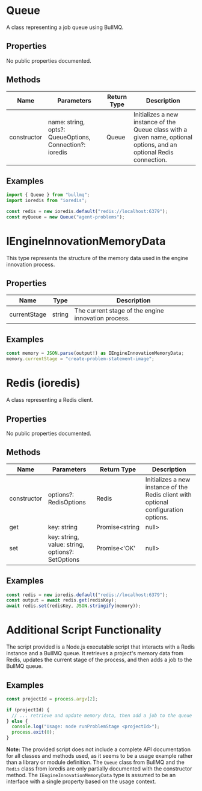 # Queue

A class representing a job queue using BullMQ.

## Properties

No public properties documented.

## Methods

| Name       | Parameters        | Return Type | Description                 |
|------------|-------------------|-------------|-----------------------------|
| constructor | name: string, opts?: QueueOptions, Connection?: ioredis | Queue | Initializes a new instance of the Queue class with a given name, optional options, and an optional Redis connection. |

## Examples

```typescript
import { Queue } from "bullmq";
import ioredis from "ioredis";

const redis = new ioredis.default("redis://localhost:6379");
const myQueue = new Queue("agent-problems");
```

# IEngineInnovationMemoryData

This type represents the structure of the memory data used in the engine innovation process.

## Properties

| Name          | Type   | Description               |
|---------------|--------|---------------------------|
| currentStage  | string | The current stage of the engine innovation process. |

## Examples

```typescript
const memory = JSON.parse(output!) as IEngineInnovationMemoryData;
memory.currentStage = "create-problem-statement-image";
```

# Redis (ioredis)

A class representing a Redis client.

## Properties

No public properties documented.

## Methods

| Name       | Parameters        | Return Type | Description                 |
|------------|-------------------|-------------|-----------------------------|
| constructor | options?: RedisOptions | Redis | Initializes a new instance of the Redis client with optional configuration options. |
| get        | key: string       | Promise<string | null> | Retrieves the value of a key from Redis. |
| set        | key: string, value: string, options?: SetOptions | Promise<'OK' | null> | Sets the value of a key in Redis with optional settings. |

## Examples

```typescript
const redis = new ioredis.default("redis://localhost:6379");
const output = await redis.get(redisKey);
await redis.set(redisKey, JSON.stringify(memory));
```

# Additional Script Functionality

The script provided is a Node.js executable script that interacts with a Redis instance and a BullMQ queue. It retrieves a project's memory data from Redis, updates the current stage of the process, and then adds a job to the BullMQ queue.

## Examples

```typescript
const projectId = process.argv[2];

if (projectId) {
  // ... retrieve and update memory data, then add a job to the queue
} else {
  console.log("Usage: node runProblemStage <projectId>");
  process.exit(0);
}
```

**Note:** The provided script does not include a complete API documentation for all classes and methods used, as it seems to be a usage example rather than a library or module definition. The `Queue` class from BullMQ and the `Redis` class from ioredis are only partially documented with the constructor method. The `IEngineInnovationMemoryData` type is assumed to be an interface with a single property based on the usage context.